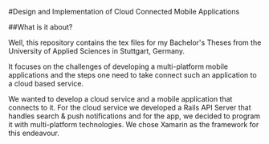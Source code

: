 #Design and Implementation of Cloud Connected Mobile Applications

##What is it about?

Well, this repository contains the tex files for my Bachelor's Theses from the University of
Applied Sciences in Stuttgart, Germany.

It focuses on the challenges of developing a multi-platform mobile applications and the
steps one need to take connect such an application to a cloud based service.

We wanted to develop a cloud service and a mobile application that connects to it. 
For the cloud service we developed a Rails API Server that handles search \& push notifications and for the app,
we decided to program it with multi-platform technologies. We chose Xamarin as the framework for this endeavour.
